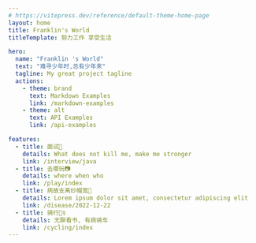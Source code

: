 ```yaml
---
# https://vitepress.dev/reference/default-theme-home-page
layout: home
title: Franklin's World
titleTemplate: 努力工作 享受生活

hero:
  name: "Franklin 's World"
  text: "难寻少年时,总有少年来"
  tagline: My great project tagline
  actions:
    - theme: brand
      text: Markdown Examples
      link: /markdown-examples
    - theme: alt
      text: API Examples
      link: /api-examples

features:
  - title: 面试📔
    details: What does not kill me, make me stronger
    link: /interview/java
  - title: 去哪玩📷
    details: where when who
    link: /play/index
  - title: 病故支离纱帽宽🤕
    details: Lorem ipsum dolor sit amet, consectetur adipiscing elit
    link: /disease/2022-12-22
  - title: 骑行🚴‍♀️
    details: 无聊看书, 有病骑车
    link: /cycling/index
---
```


